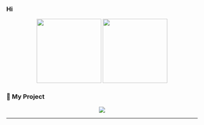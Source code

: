 ### Hi

<p align="center"> <img src="https://github-readme-stats.vercel.app/api?username=Rehannnaja&show_icons=true&theme=synthwave&hide_border=true" height="170"/> <img src="https://github-readme-streak-stats.herokuapp.com/?user=Rehannnaja&theme=synthwave&hide_border=true" height="170"/> </p>

### 🚀 My Project

<p align="center"> <a href="https://github.com/Rehannnaja/Aichinime-full"> <img src="https://github-readme-stats.vercel.app/api/pin/?username=Rehannnaja&repo=Aichiow&theme=synthwave" /> </a> </p>

---
